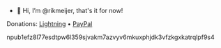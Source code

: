 - 👋 Hi, I’m @rikmeijer, that's it for now!


Donations: [Lightning](https://getalby.com/p/rik0) • [PayPal](https://www.paypal.com/donate/?hosted_button_id=B3WRGUUNZVDCL)

npub1efz8l77esdtpw6l359sjvakm7azvyv6mkuxphjdk3vfzkgxkatrqlpf9s4

